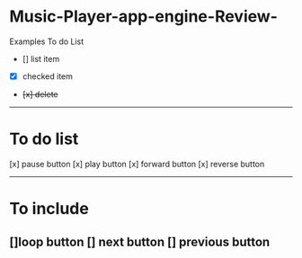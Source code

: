 # Music-Player-app-engine-Review-

Examples To do List
- [] list item
- [x] checked item
- <del>[x] delete
---
# To do list
[x] pause button
[x] play button
[x] forward button
[x] reverse button

---
# To include
 []loop button
  [] next button
   [] previous button
---